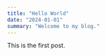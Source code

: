 ```yaml
---
title: "Hello World"
date: "2024-01-01"
summary: "Welcome to my blog."
---
```

This is the first post.
